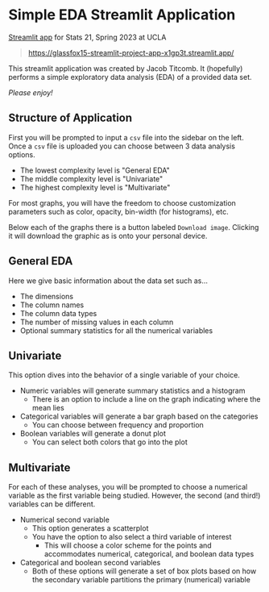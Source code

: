 # Simple EDA Streamlit Application

[Streamlit app](https://glassfox15-streamlit-project-app-x1gp3t.streamlit.app/) for Stats 21, Spring 2023 at UCLA
 > https://glassfox15-streamlit-project-app-x1gp3t.streamlit.app/

This streamlit application was created by Jacob Titcomb. It (hopefully) performs a simple exploratory data analysis (EDA) of a provided data set.

*Please enjoy!*

## Structure of Application

First you will be prompted to input a `csv` file into the sidebar on the left. Once a `csv` file is uploaded you can choose between 3 data analysis options.
* The lowest complexity level is "General EDA"
* The middle complexity level is "Univariate"
* The highest complexity level is "Multivariate"

For most graphs, you will have the freedom to choose customization parameters such as color, opacity, bin-width (for histograms), etc.

Below each of the graphs there is a button labeled `Download image`. Clicking it will download the graphic as is onto your personal device.

## General EDA

Here we give basic information about the data set such as...

* The dimensions
* The column names
* The column data types
* The number of missing values in each column
* Optional summary statistics for all the numerical variables

## Univariate

This option dives into the behavior of a single variable of your choice.

* Numeric variables will generate summary statistics and a histogram
    + There is an option to include a line on the graph indicating where the mean lies
* Categorical variables will generate a bar graph based on the categories
    + You can choose between frequency and proportion
* Boolean variables will generate a donut plot
    + You can select both colors that go into the plot

## Multivariate

For each of these analyses, you will be prompted to choose a numerical variable as the first variable being studied. However, the second (and third!) variables can be different.

* Numerical second variable
    + This option generates a scatterplot
    + You have the option to also select a third variable of interest
        + This will choose a color scheme for the points and accommodates numerical, categorical, and boolean data types
* Categorical and boolean second variables
    + Both of these options will generate a set of box plots based on how the secondary variable partitions the primary (numerical) variable







